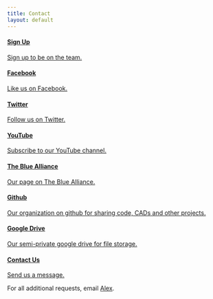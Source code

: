 ```yaml
---
title: Contact
layout: default
---
```


<div class="list-group">
    <a class="list-group-item" href="/signup">
        <h4 class="media-heading">Sign Up</h4>
        Sign up to be on the team.
    </a>
    <a class="list-group-item" href="https://www.facebook.com/Team4334">
        <h4 class="media-heading">Facebook</h4>
        Like us on Facebook.
    </a>
    <a class="list-group-item" href="https://twitter.com/Team4334">
        <h4 class="media-heading">Twitter</h4>
        Follow us on Twitter.
    </a>
    <a class="list-group-item" href="https://www.youtube.com/user/Team4334ATA">
        <h4 class="media-heading">YouTube</h4>
        Subscribe to our YouTube channel.
    </a>
    <a class="list-group-item" href="http://www.thebluealliance.com/team/4334">
        <h4 class="media-heading">The Blue Alliance</h4>
        Our page on The Blue Alliance.
    </a>
    <a class="list-group-item" href="https://github.com/Team4334">
        <h4 class="media-heading">Github</h4>
        Our organization on github for sharing code, CADs and other projects.
    </a>
    <a class="list-group-item" href="https://drive.google.com/folderview?id=0B8oF1GHzyAwHNUNKckRWRFhxcnc&usp=sharing">
        <h4 class="media-heading">Google Drive</h4>
        Our semi-private google drive for file storage.
    </a>
    <a class="list-group-item" href="/contact">
        <h4 class="media-heading">Contact Us</h4>
        Send us a message.
    </a>
</div>

For all additional requests, email [Alex](mailto:alex@4334.ca).
